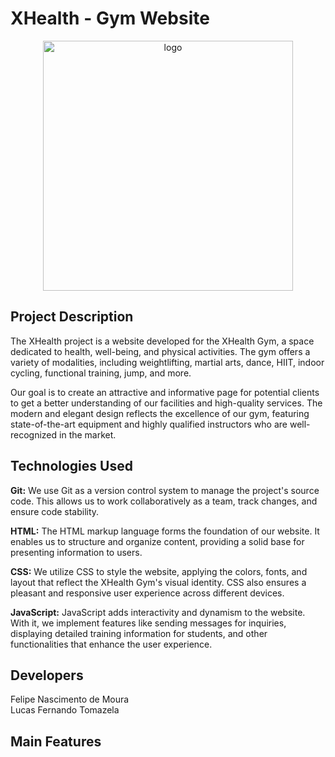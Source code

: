 <h1>XHealth - Gym Website</h1>

<div align="center">
<img src="https://i.ibb.co/YytqkwY/logo.png" alt="logo" width="400"/>
</div>

<h2>Project Description</h2>
<p>
  The XHealth project is a website developed for the XHealth Gym, a space dedicated to health, well-being, and physical activities. The gym offers a variety of modalities, including weightlifting, martial arts, dance, HIIT, indoor cycling, functional training, jump, and more.
</p>
<p>
  Our goal is to create an attractive and informative page for potential clients to get a better understanding of our facilities and high-quality services. The modern and elegant design reflects the excellence of our gym, featuring state-of-the-art equipment and highly qualified instructors who are well-recognized in the market.
</p>

<h2>Technologies Used</h2>
<p>
  <strong>Git:</strong> We use Git as a version control system to manage the project's source code. This allows us to work collaboratively as a team, track changes, and ensure code stability.
</p>
<p>
  <strong>HTML:</strong> The HTML markup language forms the foundation of our website. It enables us to structure and organize content, providing a solid base for presenting information to users.
</p>
<p>
  <strong>CSS:</strong> We utilize CSS to style the website, applying the colors, fonts, and layout that reflect the XHealth Gym's visual identity. CSS also ensures a pleasant and responsive user experience across different devices.
</p>
<p>
  <strong>JavaScript:</strong> JavaScript adds interactivity and dynamism to the website. With it, we implement features like sending messages for inquiries, displaying detailed training information for students, and other functionalities that enhance the user experience.
</p>

<h2>Developers</h2>
<p>Felipe Nascimento de Moura<br>
Lucas Fernando Tomazela</p>

<h2>Main Features</h2>